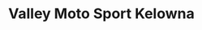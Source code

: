 ---
title: "Valley Moto Sport Kelowna"
url: /kelowna/valley-moto-sport-kelowna/
shop: motorcycle
---
